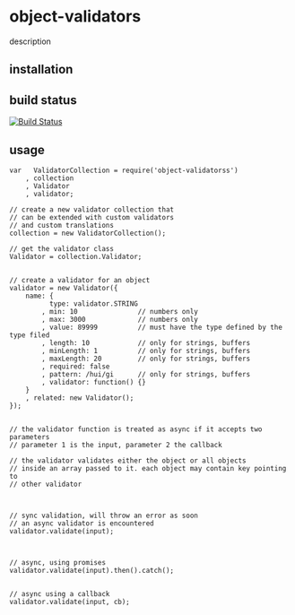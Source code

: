 # object-validators

description

## installation



## build status

[![Build Status](https://travis-ci.org/eventEmitter/object-validators.png?branch=master)](https://travis-ci.org/eventEmitter/object-validators)


## usage


    var   ValidatorCollection = require('object-validatorss')
        , collection
        , Validator
        , validator;

    // create a new validator collection that
    // can be extended with custom validators
    // and custom translations
    collection = new ValidatorCollection();

    // get the validator class
    Validator = collection.Validator;


    // create a validator for an object
    validator = new Validator({
        name: {
              type: validator.STRING
            , min: 10               // numbers only
            , max: 3000             // numbers only
            , value: 89999          // must have the type defined by the type filed
            , length: 10            // only for strings, buffers
            , minLength: 1          // only for strings, buffers
            , maxLength: 20         // only for strings, buffers
            , required: false       
            , pattern: /hui/gi      // only for strings, buffers
            , validator: function() {}
        }
        , related: new Validator();
    });


    // the validator function is treated as async if it accepts two parameters
    // parameter 1 is the input, parameter 2 the callback

    // the validator validates either the object or all objects
    // inside an array passed to it. each object may contain key pointing to 
    // other validator



    // sync validation, will throw an error as soon 
    // an async validator is encountered
    validator.validate(input);



    // async, using promises
    validator.validate(input).then().catch();


    // async using a callback
    validator.validate(input, cb);